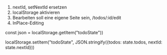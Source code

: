 1. nextId, setNextId ersetzen
2. localStorage aktivieren
3. Bearbeiten soll eine eigene Seite sein,
   /todos/:id/edit
4. InPlace-Editing

const json = localStorage.getItem("todoState"))

localStorage.setItem("todoState", JSON.stringify({todos: state.todos, nextId: state.nextId}))
